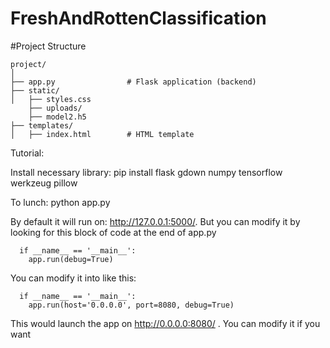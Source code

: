 # FreshAndRottenClassification

#Project Structure

```
project/
│
├── app.py                # Flask application (backend)
├── static/
│   ├── styles.css
    ├── uploads/
    ├── model2.h5
├── templates/
│   ├── index.html        # HTML template

```

Tutorial:

  Install necessary library: pip install flask gdown numpy tensorflow werkzeug pillow
  
  To lunch: python app.py

  By default it will run on: http://127.0.0.1:5000/. But you can modify it by looking for this block of code at the end of app.py
```
  if __name__ == '__main__':
    app.run(debug=True)
```

  You can modify it into like this:
  
```
  if __name__ == '__main__':
    app.run(host='0.0.0.0', port=8080, debug=True)
```

 This would launch the app on http://0.0.0.0:8080/ . You can modify it if you want
